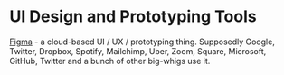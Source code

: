 # UI Design and Prototyping Tools

[Figma](https://www.figma.com/) - a cloud-based UI / UX / prototyping thing. Supposedly Google, Twitter, Dropbox,  Spotify, Mailchimp, Uber, Zoom, Square, Microsoft, GitHub, Twitter and a bunch of other big-whigs use it. 


